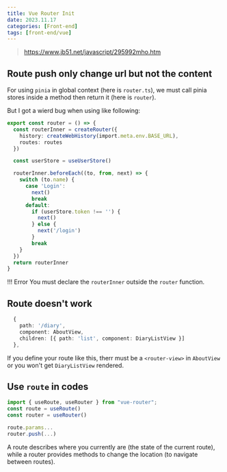 ```yaml
---
title: Vue Router Init
date: 2023.11.17
categories: [Front-end]
tags: [front-end/vue]
---
```


> https://www.jb51.net/javascript/295992mho.htm

## Route push only change url but not the content

For using `pinia` in global context (here is `router.ts`), we must call pinia stores inside a method then return it (here is `router`).

But I got a wierd bug when using like following:

```ts
export const router = () => {
  const routerInner = createRouter({
    history: createWebHistory(import.meta.env.BASE_URL),
    routes: routes
  })

  const userStore = useUserStore()

  routerInner.beforeEach((to, from, next) => {
    switch (to.name) {
      case 'Login':
        next()
        break
      default:
        if (userStore.token !== '') {
          next()
        } else {
          next('/login')
        }
        break
    }
  })
  return routerInner
}
```

!!! Error You must declare the `routerInner` outside the `router` function.

## Route doesn't work

```ts
  {
    path: '/diary',
    component: AboutView,
    children: [{ path: 'list', component: DiaryListView }]
  },
```

If you define your route like this, therr must be a `<router-view>` in `AboutView` or you won't get `DiaryListView` rendered.

## Use `route` in codes

```ts
import { useRoute, useRouter } from "vue-router";
const route = useRoute()
const router = useRouter()

route.params...
router.push(...)
```

A route describes where you currently are (the state of the current route), while a router provides methods to change the location (to navigate between routes).